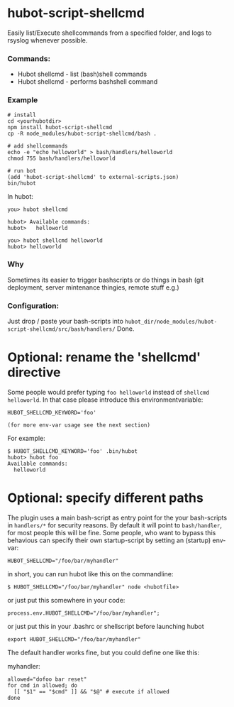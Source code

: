 hubot-script-shellcmd
=====================

Easily list/Execute shellcommands from a specified folder, and logs to rsyslog
whenever possible.

### Commands:

* Hubot shellcmd - list (bash)shell commands 
* Hubot shellcmd <foo> - performs bashshell command

### Example

    # install
    cd <yourhubotdir>
    npm install hubot-script-shellcmd
    cp -R node_modules/hubot-script-shellcmd/bash .

    # add shellcommands
    echo -e "echo helloworld" > bash/handlers/helloworld
    chmod 755 bash/handlers/helloworld

    # run bot
    (add 'hubot-script-shellcmd' to external-scripts.json)
    bin/hubot

In hubot:

    you> hubot shellcmd

    hubot> Available commands:
    hubot>   helloworld

    you> hubot shellcmd helloworld 
    hubot> helloworld

### Why

Sometimes its easier to trigger bashscripts or do things in bash (git deployment, server mintenance thingies, remote stuff e.g.)

###  Configuration:

Just drop / paste your bash-scripts into `hubot_dir/node_modules/hubot-script-shellcmd/src/bash/handlers/`
Done.

# Optional: rename the 'shellcmd' directive

Some people would prefer typing `foo helloworld` instead of `shellcmd helloworld`.
In that case please introduce this environmentvariable:

    HUBOT_SHELLCMD_KEYWORD='foo'
  
    (for more env-var usage see the next section)

For example:

    $ HUBOT_SHELLCMD_KEYWORD='foo' .bin/hubot 
    hubot> hubot foo
    Available commands:
      helloworld

# Optional: specify different paths

The plugin uses a main bash-script as entry point for the your bash-scripts in `handlers/*` for security reasons.
By default it will point to `bash/handler`, for most people this will be fine.
Some people, who want to bypass this behavious can specify their own startup-script by setting an (startup) env-var:

    HUBOT_SHELLCMD="/foo/bar/myhandler" 

in short, you can run hubot like this on the commandline:

    $ HUBOT_SHELLCMD="/foo/bar/myhandler" node <hubotfile>

or just put this somewhere in your code:

    process.env.HUBOT_SHELLCMD="/foo/bar/myhandler";

or just put this in your .bashrc or shellscript before launching hubot

    export HUBOT_SHELLCMD="/foo/bar/myhandler" 

The default handler works fine, but you could define one like this:

myhandler:

    allowed="dofoo bar reset"
    for cmd in allowed; do 
      [[ "$1" == "$cmd" ]] && "$@" # execute if allowed
    done
